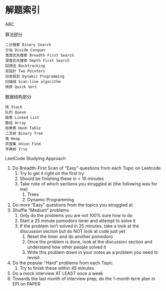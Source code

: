 # 解题索引

ABC

算法部分

    二分搜索 Binary Search 
    分治 Divide Conquer 
    宽度优先搜索 Breadth First Search 
    深度优先搜索 Depth First Search
    回溯法 Backtracking 
    双指针 Two Pointers 
    动态规划 Dynamic Programming 
    扫描线 Scan-line algorithm
    快排 Quick Sort

数据结构部分

    栈 Stack
    队列 Queue
    链表 Linked List 
    数组 Array 
    哈希表 Hash Table
    二叉树 Binary Tree  
    堆 Heap
    并查集 Union Find
    字典树 Trie

LeetCode Studying Approach

1. Do Breadth-First Scan of “Easy” questions from each Topic on Leetcode
    1. Try to get it right on the first try
    2. Should be finishing these in < 10 minutes
    3. Take note of which sections you struggled at (the following was for me)
        1. Trees
        2. Dynamic Programming
2. Do more “Easy” questions from the topics you struggled at
3. Shuffle “Medium” problems
    1. Only do the problems you are not 100% sure how to do
    2. Start a 25 minute pomodoro timer and attempt to solve it
    3. If the problem isn’t solved in 25 minutes, take a look at the discussion section but do NOT look at code just yet
        1. Reset the timer and do another pomodoro
        2. Once the problem is done, look at the discussion section and understand how other people solved it
        3. Write this problem down in your notes as a problem you need to revisit
4. Do the popular “Hard” problems from each Topic
    1. Try to finish these within 45 minutes
5. Do a mock interview AT LEAST once a week
6. Towards the last month of interview prep, do the 1-month term plan in EPI on PAPER